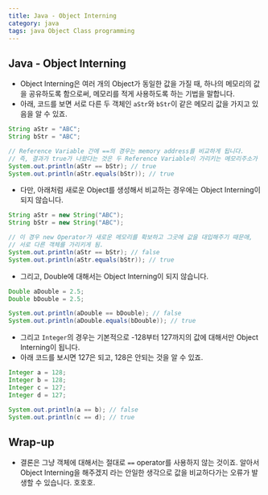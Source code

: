 ```yaml
---
title: Java - Object Interning
category: java
tags: java Object Class programming
---
```


## Java - Object Interning

- Object Interning은 여러 개의 Object가 동일한 값을 가질 때, 하나의 메모리의 값을 공유하도록 함으로써, 메모리를 적게 사용하도록 하는 기법을 말합니다.
- 아래, 코드를 보면 서로 다른 두 객체인 `aStr`와 `bStr`이 같은 메모리 값을 가지고 있음을 알 수 있죠.

```java
String aStr = "ABC";
String bStr = "ABC";

// Reference Variable 간에 ==의 경우는 memory address를 비교하게 됩니다.
// 즉, 결과가 true가 나왔다는 것은 두 Reference Variable이 가리키는 메모리주소가 같다는 것을 의미하죠.
System.out.println(aStr == bStr); // true
System.out.println(aStr.equals(bStr)); // true
```

- 다만, 아래처럼 새로운 Object를 생성해서 비교하는 경우에는 Object Interning이 되지 않습니다.

```java
String aStr = new String("ABC");
String bStr = new String("ABC");

// 이 경우 new Operator가 새로운 메모리를 확보하고 그곳에 값을 대입해주기 때문애,
// 서로 다른 객체를 가리키게 됨.
System.out.println(aStr == bStr); // false
System.out.println(aStr.equals(bStr)); // true
```

- 그리고, Double에 대해서는 Object Interning이 되지 않습니다.

```java
Double aDouble = 2.5;
Double bDouble = 2.5;

System.out.println(aDouble == bDouble); // false
System.out.println(aDouble.equals(bDouble)); // true
```

- 그리고 `Integer`의 경우는 기본적으로 -128부터 127까지의 값에 대해서만 Object Interning이 됩니다. 
- 아래 코드를 보시면 127은 되고, 128은 안되는 것을 알 수 있죠.

```java
Integer a = 128;
Integer b = 128;
Integer c = 127;
Integer d = 127;

System.out.println(a == b); // false
System.out.println(c == d); // true
```

## Wrap-up

- 결론은 그냥 객체에 대해서는 절대로 `==` operator를 사용하지 않는 것이죠. 알아서 Object Interning을 해주겠지 라는 안일한 생각으로 값을 비교하다가는 오류가 발생할 수 있습니다. 호호호.

